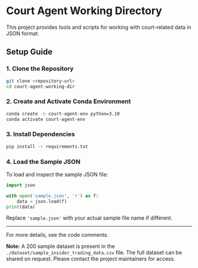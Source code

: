 # Court Agent Working Directory

This project provides tools and scripts for working with court-related data in JSON format.

## Setup Guide

### 1. Clone the Repository

```sh
git clone <repository-url>
cd court-agent-working-dir
```

### 2. Create and Activate Conda Environment

```sh
conda create -n court-agent-env python=3.10
conda activate court-agent-env
```

### 3. Install Dependencies

```sh
pip install -r requirements.txt
```

### 4. Load the Sample JSON

To load and inspect the sample JSON file:

```python
import json

with open('sample.json', 'r') as f:
    data = json.load(f)
print(data)
```

Replace `'sample.json'` with your actual sample file name if different.

---

For more details, see the code comments.

**Note:** A 200 sample dataset is present in the `./dataset/sample_insider_trading_data.csv` file. The full dataset can be shared on request. Please contact the project maintainers for access.
